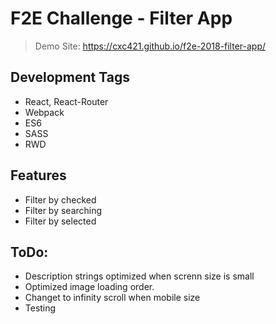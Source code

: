 # F2E Challenge - Filter App

> Demo Site: https://cxc421.github.io/f2e-2018-filter-app/  

## Development Tags

*   React, React-Router
*   Webpack
*   ES6
*   SASS
*   RWD

## Features

*   Filter by checked
*   Filter by searching
*   Filter by selected

## ToDo:

- Description strings optimized when screnn size is small
- Optimized image loading order.
- Changet to infinity scroll when mobile size
- Testing
